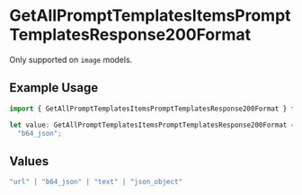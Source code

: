 # GetAllPromptTemplatesItemsPromptTemplatesResponse200Format

Only supported on `image` models.

## Example Usage

```typescript
import { GetAllPromptTemplatesItemsPromptTemplatesResponse200Format } from "orq-poc-typescript-multi-env-version/models/operations";

let value: GetAllPromptTemplatesItemsPromptTemplatesResponse200Format =
  "b64_json";
```

## Values

```typescript
"url" | "b64_json" | "text" | "json_object"
```